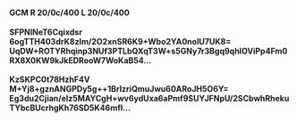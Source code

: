 #### GCM R 20/0c/400 L 20/0c/400
**SFPNINeT6Cqixdsr**<br/>**6ogTTH403drK8zIm/2O2xnSR6K9+Wbo2YA0noIU7UK8=**<br/>**UqDW+ROTYRhqinp3NUf3PTLbQXqT3W+s5GNy7r3Bgq9qhIOViPp4Fm0RX8X0KW9kJkEDRooW7WoKaB54...**<br/><br/>
**KzSKPC0t78HzhF4V**<br/>**M+Yj8+gznANGPDy5g++1BrIzriQmuJwu60ARoJH5O6Y=**<br/>**Eg3du2Cjian/eIz5MAYCgH+wv6ydUxa6aPmf9SUYJFNpU/2SCbwhRhekuTYbcBUcrhgKh76SD5K46mfI...**